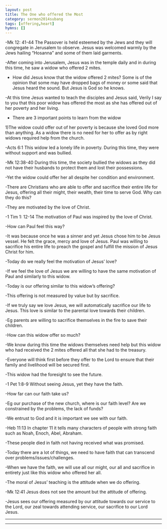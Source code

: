 ```yaml
---
layout: post
title: The One who offered the Most
category: sermon2014subang
tags: [offering,heart]
hymns: []
---
```

-Mk 12: 41-44 The Passover is held esteemed by the Jews and they will congregate in Jerusalem to observe. Jesus was welcomed warmly by the Jews hailing “Hosanna” and some of them laid garments. 

-After coming into Jerusalem, Jesus was in the temple daily and in during this  time, he saw a widow who offered 2 mites. 

- How did Jesus know that the widow offered 2 mites? Some is of the opinion that some may have dropped bags of money or some said that Jesus heard the sound. But Jesus is God so he knows.

-At this time Jesus wanted to teach the disciples and Jesus said, Verily I say to you that this poor widow has offered the most as she has offered out of her poverty and her living. 

- There are 3 important points to learn from the widow

1)The widow could offer out of her poverty is because she loved God more than anything. As a widow there is no need for her to offer as by right widows required help from the church.

-Acts 6:1 This widow led a lonely life in poverty. During this time, they were without support and was bullied. 

-Mk 12:38-40 During this time, the society bullied the widows as they did not have their husbands to protect them and lost their possessions.

-Yet the widow could offer her all despite her condition and environment.

-There are Christians who are able to offer and sacrifice their entire life for Jesus, offering all their might, their wealth, their time to serve God. Why can they do this?

-They are motivated by the love of Christ.

-1 Tim 1: 12-14 The motivation of Paul was inspired by the love of Christ. 

-How can Paul feel this way?

-It was because once he was a sinner and yet Jesus chose him to be Jesus vessel. He felt the grace, mercy and love of Jesus. Paul was willing to sacrifice his entire life to preach the gospel and fulfill the mission of Jesus Christ for him.

-Today do we really feel the motivation of Jesus’ love?  

-If we feel the love of Jesus we are willing to have the same motivation of Paul and similarly to this widow.

-Today is our offering similar to this widow’s offering?

-This offering is not measured by value but by sacrifice. 

-If we truly say we love Jesus, we will automatically sacrifice our life to Jesus. This love is similar to the parental love towards their children.

-Eg parents are willing to sacrifice themselves in the fire to save their children.

-How can this widow offer so much? 

-We know during this time the widows themselves need help but this widow who had received the 2 mites offered all that she had to the treasury.

-Everyone will think first before they offer to the Lord to ensure that their family and livelihood will be secured first.

-This widow had the foresight to see the future.

-1 Pet 1:8-9 Without seeing Jesus, yet they have the faith. 

-How far can our faith take us? 

-Eg our purchase of the new church, where is our faith level? Are we constrained by the problems, the lack of funds? 

-We entrust to God and it is important we see with our faith. 

-Heb 11:13 In chapter 11 it tells many characters of people with strong faith such as Noah, Enoch, Abel, Abraham. 

-These people died in faith not having received what was promised.

-Today there are a lot of things, we need to have faith that can transcend over problems/issues/challenges.

-When we have the faith, we will use all our might, our all and sacrifice in entirety just like this widow who offered her all. 

-The moral of Jesus’ teaching is the attitude when we do offering.

-Mk 12:41 Jesus does not see the amount but the attitude of offering. 

-Jesus sees our offering measured by our attitude towards our service to the Lord, our zeal towards attending service, our sacrifice to our Lord Jesus. 



----
****
